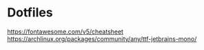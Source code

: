 # Dotfiles
https://fontawesome.com/v5/cheatsheet
https://archlinux.org/packages/community/any/ttf-jetbrains-mono/
